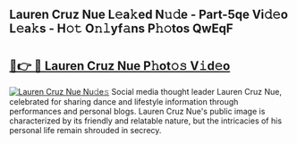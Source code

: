 ## Lauren Cruz Nue L𝚎a𝚔ed N𝚞𝚍e - Part-5qe Vi𝚍𝚎o L𝚎a𝚔s - H𝚘𝚝 O𝚗𝚕yf𝚊ns P𝚑𝚘tos QwEqF

# <h2><a href="http://kf6181.oniu.top/?m=Lauren+Cruz+Nue">🔗👉 🔴 Lauren Cruz Nue P𝚑ot𝚘𝚜 V𝚒d𝚎o</a></h2>

[![Lauren Cruz Nue Nu𝚍e𝚜](https://i.imgur.com/0qMVB7G.gif)](http://kf6181.oniu.top/?m=Lauren+Cruz+Nue)
Social media thought leader Lauren Cruz Nue, celebrated for sharing dance and lifestyle information through performances and personal blogs. Lauren Cruz Nue's public image is characterized by its friendly and relatable nature, but the intricacies of his personal life remain shrouded in secrecy.  
